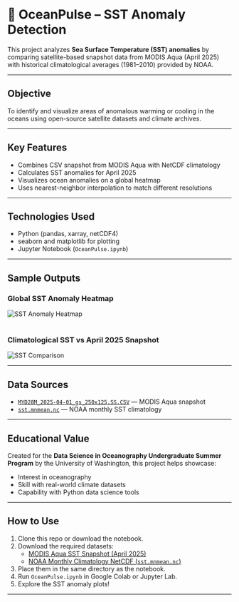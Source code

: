 # 🌊 OceanPulse – SST Anomaly Detection

This project analyzes **Sea Surface Temperature (SST) anomalies** by comparing satellite-based snapshot data from MODIS Aqua (April 2025) with historical climatological averages (1981–2010) provided by NOAA.

---

## Objective

To identify and visualize areas of anomalous warming or cooling in the oceans using open-source satellite datasets and climate archives.

---

## Key Features

* Combines CSV snapshot from MODIS Aqua with NetCDF climatology
* Calculates SST anomalies for April 2025
* Visualizes ocean anomalies on a global heatmap
* Uses nearest-neighbor interpolation to match different resolutions

---

## Technologies Used

* Python (pandas, xarray, netCDF4)
* seaborn and matplotlib for plotting
* Jupyter Notebook (`OceanPulse.ipynb`)

---

## Sample Outputs

### Global SST Anomaly Heatmap

![SST Anomaly Heatmap](https://github.com/user-attachments/assets/12e7b876-9484-414f-bbc7-2856538e21c3)
<br>
<br>

### Climatological SST vs April 2025 Snapshot

![SST Comparison](https://github.com/user-attachments/assets/7f6fb252-26f2-4eb5-ac68-d53e62a74a95)

---

## Data Sources

* [`MYD28M_2025-04-01_gs_250x125.SS.CSV`](https://oceancolor.gsfc.nasa.gov/) — MODIS Aqua snapshot
* [`sst.mnmean.nc`](https://www.psl.noaa.gov/data/gridded/data.noaa.oisst.v2.html) — NOAA monthly SST climatology

---

## Educational Value

Created for the **Data Science in Oceanography Undergraduate Summer Program** by the University of Washington, this project helps showcase:

* Interest in oceanography
* Skill with real-world climate datasets
* Capability with Python data science tools

---

## How to Use

1. Clone this repo or download the notebook.
2. Download the required datasets:
   - [MODIS Aqua SST Snapshot (April 2025)](https://oceancolor.gsfc.nasa.gov/)
   - [NOAA Monthly Climatology NetCDF (`sst.mnmean.nc`)](https://downloads.psl.noaa.gov/Datasets/noaa.oisst.v2/sst.mnmean.nc)
3. Place them in the same directory as the notebook.
4. Run `OceanPulse.ipynb` in Google Colab or Jupyter Lab.
5. Explore the SST anomaly plots!

---
